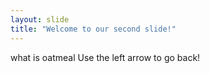 ```yaml
---
layout: slide
title: "Welcome to our second slide!"
---
```

what is oatmeal
Use the left arrow to go back!
